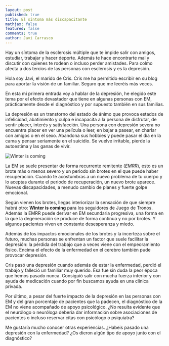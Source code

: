 ```yaml
---
layout: post
published: true
title: El síntoma más discapacitante
mathjax: false
featured: false
comments: true
author: Javi Carrasco
---
```



Hay un síntoma de la esclerosis múltiple que te impide salir con amigos, estudiar, trabajar y hacer deporte. Además te hace encontrarte mal y discutir con quienes te rodean o incluso perder amistades. Para colmo afecta a dos tercios de las personas con esclerosis y es la depresión.

Hola soy Javi, el marido de Cris. Cris me ha permitido escribir en su blog para aportar la visión de un familiar. Seguro que me leeréis más veces.

En esta mi primera entrada voy a hablar de la depresión, he elegido este tema por el efecto devastador que tiene en algunas personas con EM, prácticamente desde el diagnóstico y por supuesto también en sus familias.

La depresión es un transtorno del estado de ánimo que provoca estados de infelicidad, abatimiento y culpa e incapacita a la persona de disfrutar, de sentir placer, interés y satisfacción. Una persona con depresión severa no encuentra placer en ver una película o leer, en bajar a pasear, en charlar con amigos o en el sexo. Abandona sus hobbies y puede pasar el día en la cama y pensar seriamente en el suicidio. Se vuelve irritable, pierde la autoestima y las ganas de vivir.

![Winter is coming](https://atensionprimaria.files.wordpress.com/2012/07/stark-winter-is-coming-game-of-thrones-1.jpeg)

La EM se suele presentar de forma recurrente remitente (*EMRR*), esto es un brote más o menos severo y un periodo sin brotes en el que puede haber recuperación. Cuando te acostumbras a un nuevo problema de tu cuerpo y lo aceptas durante el periodo de recuperación, un nuevo brote aparece. Nuevas discapacidades, a menudo cambio de planes y fuerte golpe emocional. 

Según vienen los brotes, llegas interiorizar la sensación de que siempre habrá otro: **Winter is coming** para los seguidores de Juego de Tronos. Además la EMRR puede derivar en EM secundaria progresiva, una forma en la que la degeneración se produce de forma contínua y no por brotes. Y algunos pacientes viven en constante desesperanza y miedo.

Además de los impactos emocionales de los brotes y la incerteza sobre el futuro, muchas personas se enfrentan un factor que suele facilitar la depresión: la pérdida del trabajo que a veces viene con el empeoramiento físico. Encima el efecto de la enfermedad en el cerebro también pude provocar depresión.

Cris pasó una depresión cuando además de estar la enfermedad, perdió el trabajo y falleció un familiar muy querido. Esa fue sin duda la peor época que hemos pasado nunca. Consiguió salir con mucha fuerza interior y con ayuda de medicación cuando por fin buscamos ayuda en una clinica privada.

Por último, a pesar del fuerte impacto de la depresión en las personas con EM y del gran porcentaje de pacientes que la padecen, el diagnóstico de la EM no viene acompañado de apoyo psicológico. ¿No resulta evidente que el neurólogo o neuróloga debería dar información sobre asociaciones de pacientes o incluso reservar citas con psicólogo o psiquiatra?

Me gustaría mucho conocer otras experiencias. ¿Habeis pasado una depresión con la enfermedad? ¿Os dieron algún tipo de apoyo junto con el diagnóstico?
